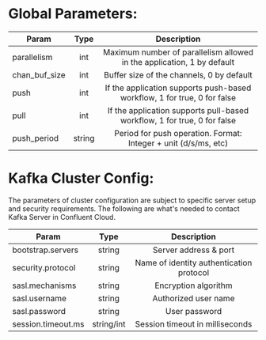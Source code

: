 # Global Parameters:
| Param         |  Type  |                               Description                                |
|---------------|:------:|:------------------------------------------------------------------------:|
| parallelism   |  int   |  Maximum number of parallelism allowed in the application, 1 by default  |
| chan_buf_size |  int   |                Buffer size of the channels, 0 by default                 |
| push          |  int   | If the application supports push-based workflow, 1 for true, 0 for false |
| pull          |  int   | If the application supports pull-based workflow, 1 for true, 0 for false |
| push_period   | string |     Period for push operation. Format: Integer + unit (d/s/ms, etc)      |

# Kafka Cluster Config: 
The parameters of cluster configuration are subject to specific server setup and security requirements. 
The following are what's needed to contact Kafka Server in Confluent Cloud.

| Param              |    Type    |               Description                |
|--------------------|:----------:|:----------------------------------------:|
| bootstrap.servers  |   string   |          Server address & port           |
| security.protocol  |   string   | Name of identity authentication protocol |
| sasl.mechanisms    |   string   |           Encryption algorithm           |
| sasl.username      |   string   |           Authorized user name           |
| sasl.password      |   string   |              User password               |
| session.timeout.ms | string/int |     Session timeout in milliseconds      |
